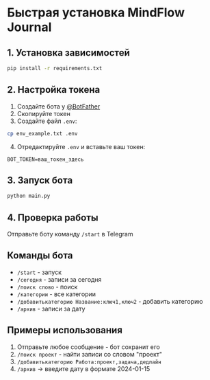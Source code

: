 # Быстрая установка MindFlow Journal

## 1. Установка зависимостей
```bash
pip install -r requirements.txt
```

## 2. Настройка токена
1. Создайте бота у [@BotFather](https://t.me/BotFather)
2. Скопируйте токен
3. Создайте файл `.env`:
```bash
cp env_example.txt .env
```
4. Отредактируйте `.env` и вставьте ваш токен:
```
BOT_TOKEN=ваш_токен_здесь
```

## 3. Запуск бота
```bash
python main.py
```

## 4. Проверка работы
Отправьте боту команду `/start` в Telegram

## Команды бота
- `/start` - запуск
- `/сегодня` - записи за сегодня
- `/поиск слово` - поиск
- `/категории` - все категории
- `/добавитькатегорию Название:ключ1,ключ2` - добавить категорию
- `/архив` - записи за дату

## Примеры использования
1. Отправьте любое сообщение - бот сохранит его
2. `/поиск проект` - найти записи со словом "проект"
3. `/добавитькатегорию Работа:проект,задача,дедлайн`
4. `/архив` → введите дату в формате 2024-01-15 